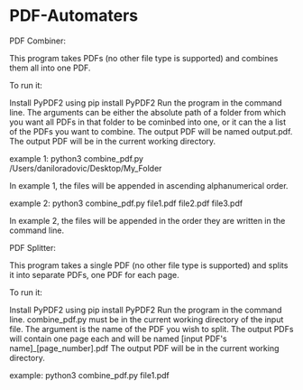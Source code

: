 # PDF-Automaters

PDF Combiner:

This program takes PDFs (no other file type is supported) and combines them all into one PDF.

To run it:

Install PyPDF2 using pip install PyPDF2
Run the program in the command line. 
The arguments can be either the absolute path of a folder from which you want all PDFs 
in that folder to be cominbed into one, or it can the a list of the PDFs you want to combine.
The output PDF will be named output.pdf.
The output PDF will be in the current working directory.

example 1:
    python3 combine_pdf.py /Users/daniloradovic/Desktop/My_Folder
    
In example 1, the files will be appended in ascending alphanumerical order.

example 2:
    python3 combine_pdf.py file1.pdf file2.pdf file3.pdf
    
In example 2, the files will be appended in the order they are written in the command line.

PDF Splitter:

This program takes a single PDF (no other file type is supported) and splits it into separate PDFs, one PDF for each page.

To run it:

Install PyPDF2 using pip install PyPDF2
Run the program in the command line. combine_pdf.py must be in the current working directory of the input file.
The argument is the name of the PDF you wish to split.
The output PDFs will contain one page each and will be named [input PDF's name]_[page_number].pdf
The output PDF will be in the current working directory.

example:
  python3 combine_pdf.py file1.pdf
